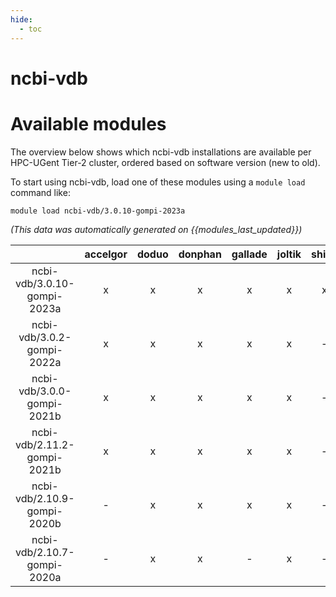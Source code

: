 ```yaml
---
hide:
  - toc
---
```


ncbi-vdb
========

# Available modules


The overview below shows which ncbi-vdb installations are available per HPC-UGent Tier-2 cluster, ordered based on software version (new to old).

To start using ncbi-vdb, load one of these modules using a `module load` command like:

```shell
module load ncbi-vdb/3.0.10-gompi-2023a
```

*(This data was automatically generated on {{modules_last_updated}})*  

| |accelgor|doduo|donphan|gallade|joltik|shinx|skitty|
| :---: | :---: | :---: | :---: | :---: | :---: | :---: | :---: |
|ncbi-vdb/3.0.10-gompi-2023a|x|x|x|x|x|x|x|
|ncbi-vdb/3.0.2-gompi-2022a|x|x|x|x|x|-|-|
|ncbi-vdb/3.0.0-gompi-2021b|x|x|x|x|x|-|-|
|ncbi-vdb/2.11.2-gompi-2021b|x|x|x|x|x|-|-|
|ncbi-vdb/2.10.9-gompi-2020b|-|x|x|x|x|-|-|
|ncbi-vdb/2.10.7-gompi-2020a|-|x|x|-|x|-|-|
